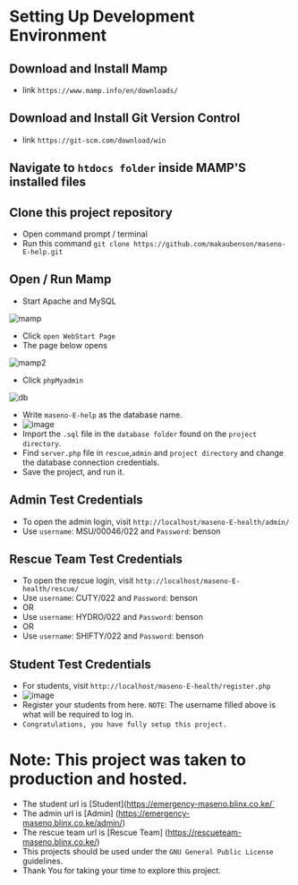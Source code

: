 # Setting Up Development Environment

## Download and Install Mamp

- link `https://www.mamp.info/en/downloads/`

## Download and Install Git Version Control

- link `https://git-scm.com/download/win`

## Navigate to `htdocs folder` inside MAMP'S installed files

## Clone this project repository

- Open command prompt / terminal
- Run this command `git clone https://github.com/makaubenson/maseno-E-help.git`

## Open / Run Mamp

- Start Apache and MySQL

![mamp](https://user-images.githubusercontent.com/59168713/161569802-0cb6d710-33ef-427b-934b-1ec3400d1c98.png)

- Click `open WebStart Page`
- The page below opens

![mamp2](https://user-images.githubusercontent.com/59168713/161570340-1b18648d-2d0c-46e8-84f2-7af994a98699.png)

- Click `phpMyadmin`

![db](https://user-images.githubusercontent.com/59168713/161571173-9e570fe2-5e09-4602-98c5-9288ee04204b.png)

- Write `maseno-E-help` as the database name.
- ![image](https://user-images.githubusercontent.com/59168713/169878683-355d2abe-9e73-4389-b2bc-a456a889fc80.png)
- Import the `.sql` file in the `database folder` found on the `project directory`.
- Find `server.php` file in `rescue`,`admin` and `project directory` and change the database connection credentials.
- Save the project, and run it.

## Admin Test Credentials

- To open the admin login, visit `http://localhost/maseno-E-health/admin/`
- Use `username`: MSU/00046/022 and `Password`: benson

## Rescue Team Test Credentials

- To open the rescue login, visit `http://localhost/maseno-E-health/rescue/`
- Use `username`: CUTY/022 and `Password`: benson
- OR
- Use `username`: HYDRO/022 and `Password`: benson
- OR
- Use `username`: SHIFTY/022 and `Password`: benson

## Student Test Credentials

- For students, visit `http://localhost/maseno-E-health/register.php`
- ![image](https://user-images.githubusercontent.com/59168713/169881214-40c993df-eb9f-48b8-8a1d-06859e77dee9.png)
- Register your students from here. `NOTE`: The username filled above is what will be required to log in.
- `Congratulations, you have fully setup this project.`

# Note: This project was taken to production and hosted.
- The student url is [Student](https://emergency-maseno.blinx.co.ke/`
- The admin url is [Admin] (https://emergency-maseno.blinx.co.ke/admin/)
- The rescue team url is [Rescue Team] (https://rescueteam-maseno.blinx.co.ke/)
- This projects should be used under the `GNU General Public License ` guidelines.
- Thank You for taking your time to explore this project.
